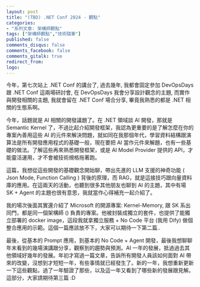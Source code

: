 ```yaml
---
layout: post
title: "(TBD) .NET Conf 2024 - 觀點"
categories:
- "系列文章: 架構師觀點"
tags: ["架構師觀點","技術隨筆"]
published: false
comments_disqus: false
comments_facebook: false
comments_gitalk: true
redirect_from:
logo: 
---
```


今年，第七次站上 .NET Conf 的講台了, 過去幾年, 我都會固定參加 DevOpsDays 跟 .NET Conf 這兩場研討會, 在 DevOpsDays 我會分享設計觀念的主題, 而實作與開發相關的主題, 我就會留在 .NET Conf 場合分享, 畢竟我熟悉的都是 .NET 相關的生態系啊。

<!--more-->

今年，話題就是 AI 相關的開發議題了。在 .NET 領域談 AI 開發，那就是 Semantic Kernel 了，不過比起介紹開發框架，我認為更重要的是了解怎麼在你的專案內善用這些 AI 的元件來解決問題，就如同在我那個年代，學習資料結構跟演算法是所有開發應用程式的基礎一般，現在要把 AI 當作元件來解題，也有一些基礎的做法。了解這些再來熟悉開發框架，或是 AI Model Provider 提供的 API，才能靈活運用，才不會被技術規格拖著跑。

這篇，我想從這些開發的基礎觀念開始聊，帶出先進的 LLM 支援的神奇功能 ( Json Mode, Function Calling ) 背後的原理，而 RAG，就是這接技巧跟向量資料庫的應用。在這兩天的活動，也聽到很多其他朋友也聊到 AI 的主題，其中有場 SK + Agent 的主題也很有意思，我就當作心得補充一起介紹了。

我的場次後面其實還介紹了 Microsoft 的開源專案: Kernel-Memory, 跟 SK 系出同門，都是同一個架構師 () 負責的專案。他被封裝成獨立的套件，也提供了能獨立部署的 docker image，這段我就拿獨立服務 + No Code 平台 (我用 Dify) 做個整合應用的示範。這個一篇應該放不下，大家可以期待一下第二篇..

最後，從基本的 Prompt 應用，到基本的 No Code + Agent 開發，最後我想聊聊年末看到的幾場演講跟分享，觀察到的趨勢與預測。AI 一年的發展，抵過過去其他領域好幾年的發展。年初才寫過一篇文章，告訴所有開發人員該如何面對 AI 帶來的改變，沒想到才短短一年，有些事情就已經發生了。新的一年，我想重新更新一下這些觀點，過了一年驗證了那些，以及這一年又看到了哪些新的發展跟見解。這部分，大家請期待第三篇 :D

